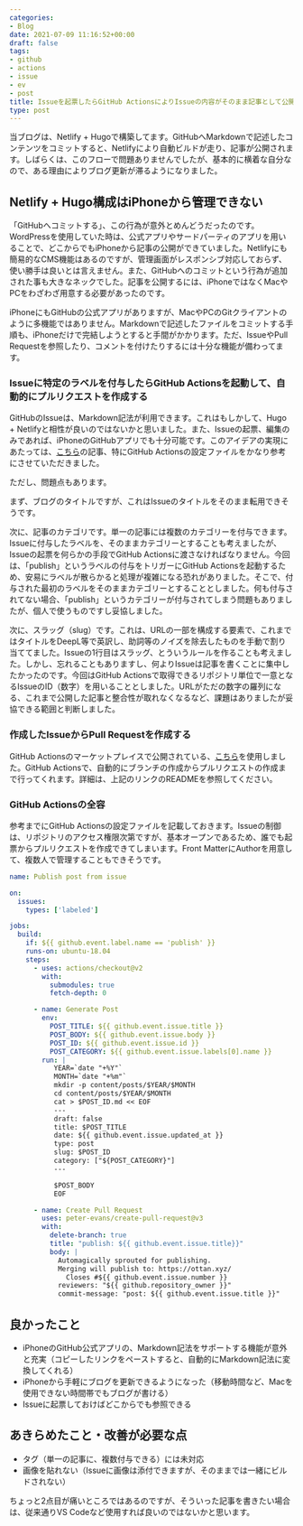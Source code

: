 ```yaml
---
categories:
- Blog
date: 2021-07-09 11:16:52+00:00
draft: false
tags:
- github
- actions
- issue
- ev
- post
title: Issueを起票したらGitHub ActionsによりIssueの内容がそのまま記事として公開されるようにしてみた
type: post
---
```


当ブログは、Netlify + Hugoで構築してます。GitHubへMarkdownで記述したコンテンツをコミットすると、Netlifyにより自動ビルドが走り、記事が公開されます。しばらくは、このフローで問題ありませんでしたが、基本的に横着な自分なので、ある理由によりブログ更新が滞るようになりました。

## Netlify + Hugo構成はiPhoneから管理できない

「GitHubへコミットする」、この行為が意外とめんどうだったのです。WordPressを使用していた時は、公式アプリやサードパーティのアプリを用いることで、どこからでもiPhoneから記事の公開ができていました。Netlifyにも簡易的なCMS機能はあるのですが、管理画面がレスポンシブ対応しておらず、使い勝手は良いとは言えません。また、GitHubへのコミットという行為が追加された事も大きなネックでした。記事を公開するには、iPhoneではなくMacやPCをわざわざ用意する必要があったのです。

iPhoneにもGitHubの公式アプリがありますが、MacやPCのGitクライアントのように多機能ではありません。Markdownで記述したファイルをコミットする手順も、iPhoneだけで完結しようとすると手間がかかります。ただ、IssueやPull Requestを参照したり、コメントを付けたりするには十分な機能が備わってます。

### Issueに特定のラベルを付与したらGitHub Actionsを起動して、自動的にプルリクエストを作成する

GitHubのIssueは、Markdown記法が利用できます。これはもしかして、Hugo + Netlifyと相性が良いのではないかと思いました。また、Issueの起票、編集のみであれば、iPhoneのGitHubアプリでも十分可能です。このアイデアの実現にあたっては、[こちら](https://shazow.net/posts/github-issues-as-a-hugo-frontend/)の記事、特にGitHub Actionsの設定ファイルをかなり参考にさせていただきました。

ただし、問題点もあります。

まず、ブログのタイトルですが、これはIssueのタイトルをそのまま転用できそうです。

次に、記事のカテゴリです。単一の記事には複数のカテゴリーを付与できます。Issueに付与したラベルを、そのままカテゴリーとすることも考えましたが、Issueの起票を何らかの手段でGitHub Actionsに渡さなければなりません。今回は、「publish」というラベルの付与をトリガーにGitHub Actionsを起動するため、安易にラベルが散らかると処理が複雑になる恐れがありました。そこで、付与された最初のラベルをそのままカテゴリーとすることとしました。何も付与されてない場合、「publish」というカテゴリーが付与されてしまう問題もありましたが、個人で使うものですし妥協しました。

次に、スラッグ（slug）です。これは、URLの一部を構成する要素で、これまではタイトルをDeepL等で英訳し、助詞等のノイズを除去したものを手動で割り当ててました。Issueの1行目はスラッグ、とういうルールを作ることも考えました。しかし、忘れることもありますし、何よりIssueは記事を書くことに集中したかったのです。今回はGitHub Actionsで取得できるリポジトリ単位で一意となるIssueのID（数字）を用いることとしました。URLがただの数字の羅列になる、これまで公開した記事と整合性が取れなくなるなど、課題はありましたが妥協できる範囲と判断しました。

### 作成したIssueからPull Requestを作成する

GitHub Actionsのマーケットプレイスで公開されている、[こちら](https://github.com/marketplace/actions/create-pull-request)を使用しました。GitHub Actionsで、自動的にブランチの作成からプルリクエストの作成まで行ってくれます。詳細は、上記のリンクのREADMEを参照してください。

### GitHub Actionsの全容

参考までにGitHub Actionsの設定ファイルを記載しておきます。Issueの制御は、リポジトリのアクセス権限次第ですが、基本オープンであるため、誰でも起票からプルリクエストを作成できてしまいます。Front MatterにAuthorを用意して、複数人で管理することもできそうです。

```yml
name: Publish post from issue

on:
  issues:
    types: ['labeled']

jobs:
  build:
    if: ${{ github.event.label.name == 'publish' }}
    runs-on: ubuntu-18.04
    steps:
      - uses: actions/checkout@v2
        with:
          submodules: true
          fetch-depth: 0

      - name: Generate Post
        env:
          POST_TITLE: ${{ github.event.issue.title }}
          POST_BODY: ${{ github.event.issue.body }}
          POST_ID: ${{ github.event.issue.id }}
          POST_CATEGORY: ${{ github.event.issue.labels[0].name }}
        run: |
           YEAR=`date "+%Y"`
           MONTH=`date "+%m"`
           mkdir -p content/posts/$YEAR/$MONTH
           cd content/posts/$YEAR/$MONTH
           cat > $POST_ID.md << EOF
           ---
           draft: false
           title: $POST_TITLE
           date: ${{ github.event.issue.updated_at }}
           type: post
           slug: $POST_ID
           category: ["${POST_CATEGORY}"]
           ---

           $POST_BODY
           EOF

      - name: Create Pull Request
        uses: peter-evans/create-pull-request@v3
        with:
          delete-branch: true
          title: "publish: ${{ github.event.issue.title}}"
          body: |
            Automagically sprouted for publishing.
            Merging will publish to: https://ottan.xyz/
              Closes #${{ github.event.issue.number }}
            reviewers: "${{ github.repository_owner }}"
            commit-message: "post: ${{ github.event.issue.title }}"
```

## 良かったこと

- iPhoneのGitHub公式アプリの、Markdown記法をサポートする機能が意外と充実（コピーしたリンクをペーストすると、自動的にMarkdown記法に変換してくれる）
- iPhoneから手軽にブログを更新できるようになった（移動時間など、Macを使用できない時間帯でもブログが書ける）
- Issueに起票しておけばどこからでも参照できる

## あきらめたこと・改善が必要な点

- タグ（単一の記事に、複数付与できる）には未対応
- 画像を貼れない（Issueに画像は添付できますが、そのままでは一緒にビルドされない）

ちょっと2点目が痛いところではあるのですが、そういった記事を書きたい場合は、従来通りVS Codeなど使用すれば良いのではないかと思います。